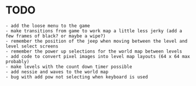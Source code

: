 # TODO
    - add the loose menu to the game
    - make transitions from game to work map a little less jerky (add a few frames of black? or maybe a wipe?)
    - remember the position of the jeep when moving between the level and level select screens
    - remember the power up selections for the world map between levels
    - add code to convert pixel images into level map layouts (64 x 64 max probably)
    - make levels with the count down timer possible
    - add nessie and waves to the world map
    - bug with add pow not selecting when keyboard is used